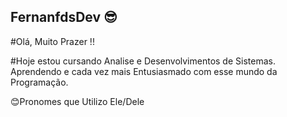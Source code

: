 ## FernanfdsDev 😎
#Olá, Muito Prazer !!

#Hoje estou cursando Analise e Desenvolvimentos de Sistemas.
Aprendendo e cada vez mais Entusiasmado com esse mundo da Programação.

😊Pronomes que Utilizo Ele/Dele
